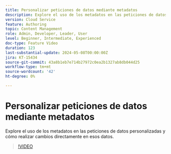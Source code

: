 ```yaml
---
title: Personalizar peticiones de datos mediante metadatos
description: Explore el uso de los metadatos en las peticiones de datos personalizadas y cómo realizar cambios directamente en esos datos.
version: Cloud Service
feature: Authoring
topic: Content Management
role: Admin, Developer, Leader, User
level: Beginner, Intermediate, Experienced
doc-type: Feature Video
duration: 123
last-substantial-update: 2024-05-08T00:00:00Z
jira: KT-15434
source-git-commit: 43a8b1eb7e714b27972c0ea2b1327ab8db044d25
workflow-type: tm+mt
source-wordcount: '42'
ht-degree: 0%

---
```



# Personalizar peticiones de datos mediante metadatos

Explore el uso de los metadatos en las peticiones de datos personalizadas y cómo realizar cambios directamente en esos datos.

>[!VIDEO](https://video.tv.adobe.com/v/3428796/?learn=on)
